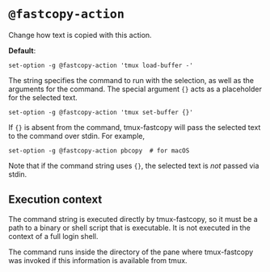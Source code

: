 # `@fastcopy-action`

Change how text is copied with this action.

**Default**:

    set-option -g @fastcopy-action 'tmux load-buffer -'

The string specifies the command to run with the selection, as well as the
arguments for the command. The special argument `{}` acts as a placeholder for
the selected text.

    set-option -g @fastcopy-action 'tmux set-buffer {}'

If `{}` is absent from the command, tmux-fastcopy will pass the selected text
to the command over stdin. For example,

    set-option -g @fastcopy-action pbcopy  # for macOS

Note that if the command string uses `{}`,
the selected text is *not* passed via stdin.

## Execution context

The command string is executed directly by tmux-fastcopy,
so it must be a path to a binary or shell script that is executable.
It is not executed in the context of a full login shell.

The command runs inside the directory of the pane
where tmux-fastcopy was invoked if this information is available from tmux.
